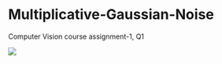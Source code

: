 # Multiplicative-Gaussian-Noise
Computer Vision course assignment-1, Q1

![](https://imgur.com/B3q2K7F.png)
